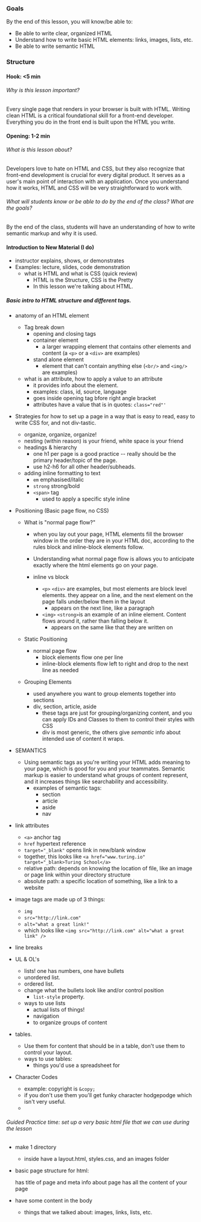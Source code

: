 ### Goals

By the end of this lesson, you will know/be able to:

* Be able to write clear, organized HTML
* Understand how to write basic HTML elements: links, images, lists, etc.
* Be able to write semantic HTML

### Structure

#### Hook: <5 min

###### Why is this lesson important?

Every single page that renders in your browser is built with HTML. Writing clean HTML is a critical foundational skill for a front-end developer. Everything you do in the front end is built upon the HTML you write.

#### Opening: 1-2 min

###### What is this lesson about?
Developers love to hate on HTML and CSS, but they also recognize that front-end development is crucial for every digital product. It serves as a user's main point of interaction with an application. Once you understand how it works, HTML and CSS will be very straightforward to work with.

###### What will students know or be able to do by the end of the class? What are the goals?

By the end of the class, students will have an understanding of how to write semantic markup and why it is used.

#### Introduction to New Material (I do)

* instructor explains, shows, or demonstrates
* Examples: lecture, slides, code demonstration
  + what is HTML and what is CSS (quick review)
    - HTML is the Structure, CSS is the Pretty
    - In this lesson we're talking about HTML.

##### Basic intro to HTML structure and different tags.
  + anatomy of an HTML element
    * Tag break down
      - opening and closing tags
      - container element
        + a larger wrapping element that contains other elements and content (a ```<p>``` or a ```<div>``` are examples)
      - stand alone element
        + element that can't contain anything else (```<br/>``` and ```<img/>``` are examples)
    * what is an attribute, how to apply a value to an attribute
      - it provides info about the element.
      - examples: class, id, source, language
      - goes inside opening tag bfore right angle bracket
      - attributes have a value that is in quotes: ```class="red"'```

  + Strategies for how to set up a page in a way that is easy to read, easy to write CSS for, and not div-tastic.
    * organize, organize, organize!
    * nesting (within reason) is your friend, white space is your friend
    * headings & hierarchy
      - one h1 per page is a good practice -- really should be the primary header/topic of the page.
      - use h2-h6 for all other header/subheads.
    * adding inline formatting to text
      - ```em``` emphasised/italic
      - ```strong``` strong/bold
      - ```<span>``` tag
        + used to apply a specific style inline

  + Positioning (Basic page flow, no CSS)
    * What is "normal page flow?"
      - when you lay out your page, HTML elements fill the browser window in the order they are in your HTML doc, according to the rules block and inline-block elements follow.
      - Understanding what normal page flow is allows you to anticipate exactly where the html elements go on your page.

      - inline vs block
        + ```<p>``` ```<div>``` are examples, but most elements are block level elements. they appear on a line, and the next element on the page falls under/below them in the layout
          * appears on the next line, like a paragraph
        + ```<img>``` ```<strong>```is an example of an inline element. Content flows around it, rather than falling below it.
          * appears on the same like that they are written on

    * Static Positioning
      - normal page flow
        + block elements flow one per line
        + inline-block elements flow left to right and drop to the next line as needed

    * Grouping Elements
      - used anywhere you want to group elements together into sections
      - div, section, article, aside
        + these tags are just for grouping/organizing content, and you can apply IDs and Classes to them to control their styles with CSS
        + div is most generic, the others give *semantic* info about intended use of content it wraps.

  + SEMANTICS
    - Using semantic tags as you're writing your HTML adds meaning to your page, which is good for you and your teammates. Semantic markup is easier to understand what groups of content represent, and it increases things like searchability and accessibility.
      + examples of semantic tags:  
        * section
        * article
        * aside
        * nav

  + link attributes
    * ```<a>``` anchor tag
    * ```href``` hypertext reference
    * ```target="_blank"``` opens link in new/blank window
    * together, this looks like ```<a href="www.turing.io" target="_blank>Turing School</a>```
    * relative path: depends on knowing the location of file, like an image or page link within your directory structure
    * absolute path: a specific location of something, like a link to a website

  + image tags are made up of 3 things:
    * ```img```
    * ```src="http://link.com"```
    * ```alt="what a great link!"```
    * which looks like ```<img src="http://link.com" alt="what a great link" />```

  + line breaks
  + UL & OL's
      - lists! one has numbers, one have bullets
    * unordered list.
    * ordered list.
    * change what the bullets look like and/or control position
      - ```list-style``` property.
    * ways to use lists
      - actual lists of things!
      - navigation
      - to organize groups of content

  + tables.
    * Use them for content that should be in a table, don't use them to control your layout.
    * ways to use tables:
      - things you'd use a spreadsheet for

  + Character Codes
    * example: copyright is ``` &copy; ```
    * if you don't use them you'll get funky character hodgepodge which isn't very useful.
    *

###### Guided Practice time: set up a very basic html file that we can use during the lesson
  + make 1 directory
    * inside have a layout.html, styles.css, and an images folder

  + basic page structure for html:
    <!DOCTYPE html>
      <html>
        <head> has title of page and meta info about page
        <body> has all the content of your page

  + have some content in the body
    - things that we talked about: images, links, lists, etc.
